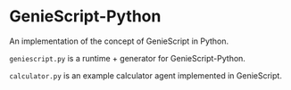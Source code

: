 GenieScript-Python
==================

An implementation of the concept of GenieScript in Python.

`geniescript.py` is a runtime + generator for GenieScript-Python.

`calculator.py` is an example calculator agent implemented in GenieScript. 